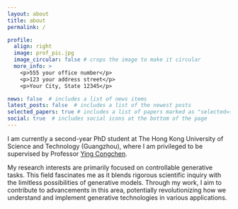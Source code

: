 ```yaml
---
layout: about
title: about
permalink: /

profile:
  align: right
  image: prof_pic.jpg
  image_circular: false # crops the image to make it circular
  more_info: >
    <p>555 your office number</p>
    <p>123 your address street</p>
    <p>Your City, State 12345</p>

news: false  # includes a list of news items
latest_posts: false  # includes a list of the newest posts
selected_papers: true # includes a list of papers marked as "selected={true}"
social: true  # includes social icons at the bottom of the page
---
```

I am currently a second-year PhD student at The Hong Kong University of Science and Technology (Guangzhou), where I am privileged to be supervised by Professor [Ying Congchen](https://www.yingcong.me/).

My research interests are primarily focused on controllable generative tasks. This field fascinates me as it blends rigorous scientific inquiry with the limitless possibilities of generative models. Through my work, I aim to contribute to advancements in this area, potentially revolutionizing how we understand and implement generative technologies in various applications.
